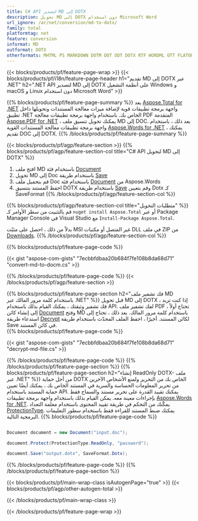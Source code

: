 ```yaml
---
title: C# API لتصدير MD إلى DOTX
description: تحويل MD إلى DOTX دون استخدام Microsoft Word
url_ignore: /ar/net/conversion/md-to-dotx/
family: total
platformtag: net
feature: conversion
informat: MD
outformat: DOTX
otherformats: MHTML PS MARKDOWN DOTM DOT ODT DOTX RTF WORDML OTT FLATOPC XAMLFLOW
---
```

{{< blocks/products/pf/feature-page-wrap >}}
{{< blocks/products/pf/i18n/feature-page-header h1="تقديم MD إلى DOTX عبر .NET" h2=".NET API لتصدير MD إلى DOTX على أنظمة التشغيل Windows و macOS و Linux دون استخدام Microsoft Word" >}}

{{% blocks/products/pf/feature-page-summary %}}
يعد [Aspose.Total for .NET](https://products.aspose.com/total/net/) واجهة برمجة تطبيقات قوية لإضافة ميزات معالجة المستندات وتحويلها داخل تطبيق .NET الخاص بك. باستخدام واجهة برمجة تطبيقات معالجة PDF المتقدمة [Aspose.PDF for .NET](https://products.aspose.com/pdf/net/) ، يمكنك تحويل تنسيق ملف MD إلى DOC. بعد ذلك ، باستخدام واجهة برمجة تطبيقات معالجة المستندات القوية [Aspose.Words for .NET](https://products.aspose.com/words/net/) ، يمكنك تقديم DOC إلى DOTX.
{{% /blocks/products/pf/feature-page-summary  %}}

{{< blocks/products/pf/agp/feature-section >}}
{{% blocks/products/pf/agp/feature-section-col title="C# API لتحويل MD إلى DOTX" %}}
1. افتح ملف MD باستخدام فئة [Document](https://reference.aspose.com/pdf/net/aspose.pdf/document)
2. تحويل MD إلى Doc باستخدام طريقة [Save](https://reference.aspose.com/pdf/net/aspose.pdf.document/save/methods/5)
3. قم بتحميل ملف Doc باستخدام فئة [Document](https://reference.aspose.com/words/net/aspose.words/document) من Aspose.Words
4. احفظ المستند بتنسيق DOTX باستخدام طريقة [Save](https://reference.aspose.com/words/net/aspose.words.document/save/methods/4) وقم بتعيين Dotx كـ SaveFormat
{{% /blocks/products/pf/agp/feature-section-col %}}

{{% blocks/products/pf/agp/feature-section-col title="متطلبات التحويل" %}}
قم بالتثبيت من سطر الأوامر كـ ``nuget install Aspose.Total`` أو عبر Package Manager Console في Visual Studio مع ``Install-Package Aspose.Total``.

بدلاً من ذلك ، احصل على مثبّت MSI غير المتصل أو مكتبات DLL في ملف ZIP من [Downloads](https://releases.aspose.com/total/net).
{{% /blocks/products/pf/agp/feature-section-col %}}

{{% blocks/products/pf/feature-page-code %}}
{{< gist "aspose-com-gists" "7ecbbfdbaa20b684f7fe108b8da68d71" "convert-md-to-docm.cs" >}}
{{% /blocks/products/pf/feature-page-code %}}
{{< /blocks/products/pf/agp/feature-section >}}

{{% blocks/products/pf/feature-page-section  h2="فك تشفير ملف MD باستخدام كلمة مرور المالك عبر .NET" %}}
قبل تحويل MD إلى DOTX ، إذا كنت تريد فك تشفير وثيقتك ، يمكنك القيام بذلك باستخدام API. لفك تشفير ملف PDF ، تحتاج أولاً إلى إنشاء كائن [Document](https://reference.aspose.com/pdf/net/aspose.pdf/document) وفتح MD باستخدام كلمة مرور المالك. بعد ذلك ، تحتاج إلى استدعاء طريقة [Decrypt](https://reference.aspose.com/pdf/net/aspose.pdf/document/methods/decrypt) لكائن المستند. أخيرًا ، احفظ الملف المحدّث باستخدام طريقة Save في كائن المستند.  
{{% blocks/products/pf/feature-page-code %}}
{{< gist "aspose-com-gists" "7ecbbfdbaa20b684f7fe108b8da68d71" "decrypt-md-file.cs" >}}
{{% /blocks/products/pf/feature-page-code  %}}
{{% /blocks/products/pf/feature-page-section %}}
{{% blocks/products/pf/feature-page-section  h2="إنشاء ReadOnly DOTX- ملف عبر .NET" %}}
من أجل حماية DOTX الخاص بك من التحرير ولمنع الأشخاص الآخرين من تحرير المعلومات الحساسة والسرية في المستند الخاص بك ، يمكنك أيضًا تعيين حماية المستند باستخدام API. يمكنك تقييد القدرة على تحرير مستند والسماح فقط بإجراءات معينة معه. يمكن القيام بذلك باستخدام واجهة برمجة تطبيقات [Aspose.Words for .NET](https://products.aspose.com/words/net/). يمكّنك من التحكم في طريقة تقييد المحتوى باستخدام معلمة التعداد [ProtectionType](https://reference.aspose.com/words/net/aspose.words/protectiontype). يمكنك ضبط المستند للقراءة فقط باستخدام سطور التعليمات البرمجية التالية. 
{{% blocks/products/pf/feature-page-code %}}

```cs

Document document = new Document("input.doc");

document.Protect(ProtectionType.ReadOnly, "password");

document.Save("output.dotx", SaveFormat.Dotx);    
```

{{% /blocks/products/pf/feature-page-code  %}}
{{% /blocks/products/pf/feature-page-section %}}

{{< blocks/products/pf/main-wrap-class isAutogenPage="true" >}}
{{< blocks/products/pf/agp/other-autogen-total >}}


{{< /blocks/products/pf/main-wrap-class >}}

{{< /blocks/products/pf/feature-page-wrap >}}